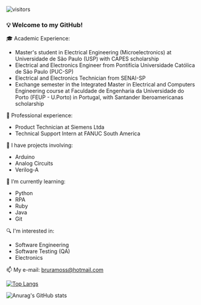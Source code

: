 ![visitors](https://visitor-badge.laobi.icu/badge?page_id=bruramos)

### 💡 Welcome to my GitHub!

🎓 Academic Experience:

- Master's student in Electrical Engineering (Microelectronics) at Universidade de São Paulo (USP) with CAPES scholarship
- Electrical and Electronics Engineer from Pontifícia Universidade Católica de São Paulo (PUC-SP)
- Electrical and Electronics Technician from SENAI-SP 
- Exchange semester in the Integrated Master in Electrical and Computers Engineering course at Faculdade de Engenharia da Universidade do Porto (FEUP - U.Porto) in Portugal, with Santander Iberoamericanas scholarship 

💼 Professional experience:

- Product Technician at Siemens Ltda
- Technical Support Intern at FANUC South America 

🔧 I have projects involving:
 
- Arduino
- Analog Circuits
- Verilog-A

🌱 I’m currently learning:

- Python
- RPA
- Ruby
- Java
- Git

🔍 I'm interested in:

- Software Engineering
- Software Testing (QA)
- Electronics

📫 My e-mail: bruramoss@hotmail.com


[![Top Langs](https://github-readme-stats.vercel.app/api/top-langs/?username=bruramos&layout=compact&theme=dark)](https://github.com/anuraghazra/github-readme-stats)

![Anurag's GitHub stats](https://github-readme-stats.vercel.app/api?username=bruramos&show_icons=true&theme=dark)
